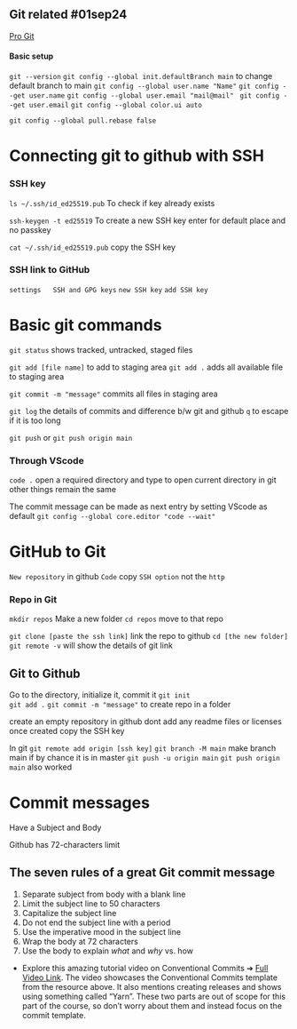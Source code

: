 ## Git related   #01sep24 
[Pro Git](https://git-scm.com/book/en/v2/Getting-Started-About-Version-Control)

#### Basic setup
`git --version`
`git config --global init.defaultBranch main`   to change default branch to main
`git config --global user.name "Name"`                    `git config --get user.name`
`git config --global user.email "mail@mail" `       `git config --get user.email`
`git config --global color.ui auto`

`git config --global pull.rebase false`

# Connecting git to github with SSH
### SSH key
`ls ~/.ssh/id_ed25519.pub`     To check if key already exists

`ssh-keygen -t ed25519`    To create a new SSH key
enter for default place and no passkey

`cat ~/.ssh/id_ed25519.pub`   copy the SSH key

### SSH link to GitHub
`settings   SSH and GPG keys`
`new SSH key`
`add SSH key`



# Basic git commands
`git status`    shows tracked, untracked, staged files

`git add [file name]`   to add to staging area
`git add .`   adds all available file to staging area

`git commit -m "message"`  commits all files in staging area

`git log`   the details of commits and difference b/w git and github
`q` to escape if it is too long

`git push`    or  `git push origin main`

### Through VScode
`code .` open a required directory and type to open current directory in git
other things remain the same

The commit message can be made as next entry by setting VScode as default
`git config --global core.editor "code --wait"`





# GitHub to Git 
`New repository` in github
`Code`  copy `SSH option`  not the `http`
### Repo in Git
`mkdir repos` Make a new folder
`cd repos`  move to that repo

`git clone [paste the ssh link]`     link the repo to github
`cd [the new folder]`
`git remote -v`    will show the details of git link

## Git to Github
Go to the directory, initialize it, commit it
`git init`  
`git add .` 
`git commit -m "message"`    to create repo in a folder

create an empty repository in github
dont add any readme files or licenses
once created copy the SSH key

In git 
`git remote add origin [ssh key]`
`git branch -M main`     make branch main if by chance it is in master
`git push -u origin main`     `git push origin main` also worked


# Commit messages
Have a Subject and Body

Github has 72-characters limit

## The seven rules of a great Git commit message

1. Separate subject from body with a blank line
2. Limit the subject line to 50 characters
3. Capitalize the subject line
4. Do not end the subject line with a period
5. Use the imperative mood in the subject line
6. Wrap the body at 72 characters
7. Use the body to explain _what_ and _why_ vs. how


-   
    Explore this amazing tutorial video on Conventional Commits ➔ [Full Video Link](https://www.youtube.com/watch?v=OJqUWvmf4gg). The video showcases the Conventional Commits template from the resource above. It also mentions creating releases and shows using something called “Yarn”. These two parts are out of scope for this part of the course, so don’t worry about them and instead focus on the commit template.